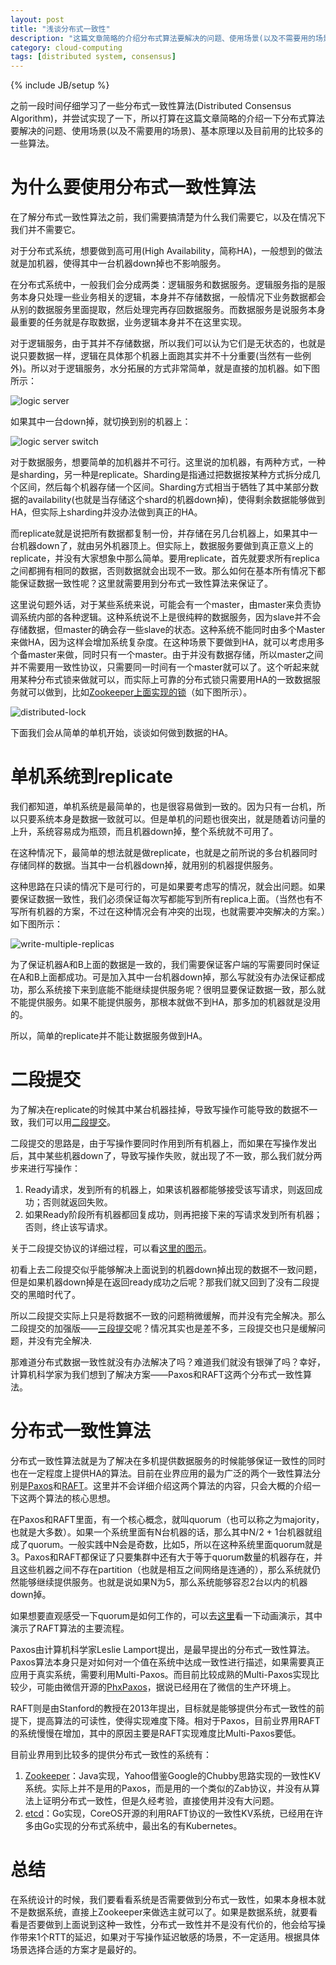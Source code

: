 ```yaml
---
layout: post
title: "浅谈分布式一致性"
description: "这篇文章简略的介绍分布式算法要解决的问题、使用场景(以及不需要用的场景)、基本原理以及目前用的比较多的一些算法。"
category: cloud-computing
tags: [distributed system, consensus]
---
```

{% include JB/setup %}

之前一段时间仔细学习了一些分布式一致性算法(Distributed Consensus Algorithm)，并尝试实现了一下，所以打算在这篇文章简略的介绍一下分布式算法要解决的问题、使用场景(以及不需要用的场景)、基本原理以及目前用的比较多的一些算法。

# 为什么要使用分布式一致性算法

在了解分布式一致性算法之前，我们需要搞清楚为什么我们需要它，以及在情况下我们并不需要它。

对于分布式系统，想要做到高可用(High Availability，简称HA)，一般想到的做法就是加机器，使得其中一台机器down掉也不影响服务。

在分布式系统中，一般我们会分成两类：逻辑服务和数据服务。逻辑服务指的是服务本身只处理一些业务相关的逻辑，本身并不存储数据，一般情况下业务数据都会从别的数据服务里面提取，然后处理完再存回数据服务。而数据服务是说服务本身最重要的任务就是存取数据，业务逻辑本身并不在这里实现。

对于逻辑服务，由于其并不存储数据，所以我们可以认为它们是无状态的，也就是说只要数据一样，逻辑在具体那个机器上面跑其实并不十分重要(当然有一些例外)。所以对于逻辑服务，水分拓展的方式非常简单，就是直接的加机器。如下图所示：

![logic server][1]

如果其中一台down掉，就切换到别的机器上：

![logic server switch][2]

对于数据服务，想要简单的加机器并不可行。这里说的加机器，有两种方式，一种是sharding，另一种是replicate。Sharding是指通过把数据按某种方式拆分成几个区间，然后每个机器存储一个区间。Sharding方式相当于牺牲了其中某部分数据的availability(也就是当存储这个shard的机器down掉)，使得剩余数据能够做到HA，但实际上sharding并没办法做到真正的HA。

而replicate就是说把所有数据都复制一份，并存储在另几台机器上，如果其中一台机器down了，就由另外机器顶上。但实际上，数据服务要做到真正意义上的replicate，并没有大家想象中那么简单。要用replicate，首先就要求所有replica之间都拥有相同的数据，否则数据就会出现不一致。那么如何在基本所有情况下都能保证数据一致性呢？这里就需要用到分布式一致性算法来保证了。

这里说句题外话，对于某些系统来说，可能会有一个master，由master来负责协调系统内部的各种逻辑。这种系统说不上是很纯粹的数据服务，因为slave并不会存储数据，但master的确会存一些slave的状态。这种系统不能同时由多个Master来做HA，因为这样会增加系统复杂度。在这种场景下要做到HA，就可以考虑用多个备master来做，同时只有一个master。由于并没有数据存储，所以master之间并不需要用一致性协议，只需要同一时间有一个master就可以了。这个听起来就用某种分布式锁来做就可以，而实际上可靠的分布式锁只需要用HA的一致数据服务就可以做到，比如[Zookeeper上面实现的锁][3]（如下图所示）。

![distributed-lock][4]

下面我们会从简单的单机开始，谈谈如何做到数据的HA。

# 单机系统到replicate

我们都知道，单机系统是最简单的，也是很容易做到一致的。因为只有一台机，所以只要系统本身是数据一致就可以。但是单机的问题也很突出，就是随着访问量的上升，系统容易成为瓶颈，而且机器down掉，整个系统就不可用了。

在这种情况下，最简单的想法就是做replicate，也就是之前所说的多台机器同时存储同样的数据。当其中一台机器down掉，就用别的机器提供服务。

这种思路在只读的情况下是可行的，可是如果要考虑写的情况，就会出问题。如果要保证数据一致性，我们必须保证每次写都能写到所有replica上面。（当然也有不写所有机器的方案，不过在这种情况会有冲突的出现，也就需要冲突解决的方案。）如下图所示：

![write-multiple-replicas][5]

为了保证机器A和B上面的数据是一致的，我们需要保证客户端的写需要同时保证在A和B上面都成功。可是加入其中一台机器down掉，那么写就没有办法保证都成功，那么系统接下来到底能不能继续提供服务呢？很明显要保证数据一致，那么就不能提供服务。如果不能提供服务，那根本就做不到HA，那多加的机器就是没用的。

所以，简单的replicate并不能让数据服务做到HA。

# 二段提交

为了解决在replicate的时候其中某台机器挂掉，导致写操作可能导致的数据不一致，我们可以用[二段提交][6]。

二段提交的思路是，由于写操作要同时作用到所有机器上，而如果在写操作发出后，其中某些机器down了，导致写操作失败，就出现了不一致，那么我们就分两步来进行写操作：

 1. Ready请求，发到所有的机器上，如果该机器都能够接受该写请求，则返回成功；否则就返回失败。
 2. 如果Ready阶段所有机器都回复成功，则再把接下来的写请求发到所有机器；否则，终止该写请求。

关于二段提交协议的详细过程，可以看[这里的图示][7]。

初看上去二段提交似乎能够解决上面说到的机器down掉出现的数据不一致问题，但是如果机器down掉是在返回ready成功之后呢？那我们就又回到了没有二段提交的黑暗时代了。

所以二段提交实际上只是将数据不一致的问题稍微缓解，而并没有完全解决。那么二段提交的加强版——[三段提交][8]呢？情况其实也是差不多，三段提交也只是缓解问题，并没有完全解决.

那难道分布式数据一致性就没有办法解决了吗？难道我们就没有银弹了吗？幸好，计算机科学家为我们想到了解决方案——Paxos和RAFT这两个分布式一致性算法。

# 分布式一致性算法

分布式一致性算法就是为了解决在多机提供数据服务的时候能够保证一致性的同时也在一定程度上提供HA的算法。目前在业界应用的最为广泛的两个一致性算法分别是[Paxos][9]和[RAFT][10]。这里并不会详细介绍这两个算法的内容，只会大概的介绍一下这两个算法的核心思想。

在Paxos和RAFT里面，有一个核心概念，就叫quorum（也可以称之为majority，也就是大多数）。如果一个系统里面有N台机器的话，那么其中N/2 + 1台机器就组成了quorum。一般实践中N会是奇数，比如5，所以在这种系统里面quorum就是3。Paxos和RAFT都保证了只要集群中还有大于等于quorum数量的机器存在，并且这些机器之间不存在partition（也就是相互之间网络是连通的），那么系统就仍然能够继续提供服务。也就是说如果N为5，那么系统能够容忍2台以内的机器down掉。

如果想要直观感受一下quorum是如何工作的，可以去[这里][11]看一下动画演示，其中演示了RAFT算法的主要流程。

Paxos由计算机科学家Leslie Lamport提出，是最早提出的分布式一致性算法。Paxos算法本身只是对如何对一个值在系统中达成一致性进行描述，如果需要真正应用于真实系统，需要利用Multi-Paxos。而目前比较成熟的Multi-Paxos实现比较少，可能由微信开源的[PhxPaxos][12]，据说已经用在了微信的生产环境上。

RAFT则是由Stanford的教授在2013年提出，目标就是能够提供分布式一致性的前提下，提高算法的可读性，使得实现难度下降。相对于Paxos，目前业界用RAFT的系统慢慢在增加，其中的原因主要是RAFT实现难度比Multi-Paxos要低。

目前业界用到比较多的提供分布式一致性的系统有：

 1. [Zookeeper][13]：Java实现，Yahoo借鉴Google的Chubby思路实现的一致性KV系统。实际上并不是用的Paxos，而是用的一个类似的Zab协议，并没有从算法上证明分布式一致性，但是久经考验，直接使用并没有大问题。
 2. [etcd][14]：Go实现，CoreOS开源的利用RAFT协议的一致性KV系统，已经用在许多由Go实现的分布式系统中，最出名的有Kubernetes。

# 总结

在系统设计的时候，我们要看看系统是否需要做到分布式一致性，如果本身根本就不是数据系统，直接上Zookeeper来做选主就可以了。如果是数据系统，就要看看是否要做到上面说到这种一致性，分布式一致性并不是没有代价的，他会给写操作带来1个RTT的延迟，如果对于写操作延迟敏感的场景，不一定适用。根据具体场景选择合适的方案才是最好的。


  [1]: https://cloud.githubusercontent.com/assets/1321283/19673122/851d117e-9aaf-11e6-897e-5e0ceb198ba9.png
  [2]: https://cloud.githubusercontent.com/assets/1321283/19673159/e6b0f478-9aaf-11e6-86eb-e0d3aa6e1b99.png
  [3]: http://zookeeper.apache.org/doc/trunk/recipes.html#sc_leaderElection
  [4]: https://cloud.githubusercontent.com/assets/1321283/19713751/17df977c-9b7b-11e6-81d5-f290778739e1.png
  [5]: https://cloud.githubusercontent.com/assets/1321283/19626203/bc58f98e-995e-11e6-95bb-40c395f48de8.png
  [6]: https://en.wikipedia.org/wiki/Two-phase_commit_protocol
  [7]: https://exploredatabase.blogspot.jp/2014/07/two-phase-commit-protocol-in-pictures.html
  [8]: https://en.wikipedia.org/wiki/Three-phase_commit_protocol
  [9]: https://en.wikipedia.org/wiki/Paxos_%28computer_science%29
  [10]: https://raft.github.io/
  [11]: https://raft.github.io/
  [12]: https://github.com/tencent-wechat/phxpaxos
  [13]: https://zookeeper.apache.org/
  [14]: https://coreos.com/etcd/
